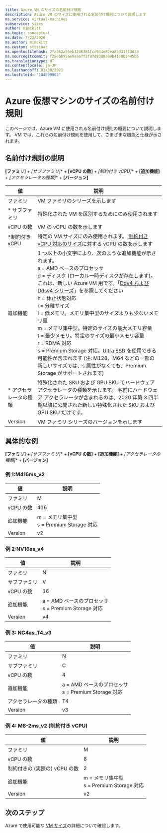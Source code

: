 ```yaml
---
title: Azure VM のサイズの名前付け規則
description: Azure VM のサイズに使用される名前付け規則について説明します
ms.service: virtual-machines
subservice: sizes
author: mimckitt
ms.topic: conceptual
ms.date: 7/22/2020
ms.author: mimckitt
ms.custom: sttsinar
ms.openlocfilehash: 2fa362a56eb1246381fcc944e82ea85d31ff3d39
ms.sourcegitcommit: f28ebb95ae9aaaff3f87d8388a09b41e0b3445b5
ms.translationtype: HT
ms.contentlocale: ja-JP
ms.lasthandoff: 03/30/2021
ms.locfileid: "104599903"
---
```

# <a name="azure-virtual-machine-sizes-naming-conventions"></a>Azure 仮想マシンのサイズの名前付け規則

このページでは、Azure VM に使用される名前付け規則の概要について説明します。 VM では、これらの名前付け規則を使用して、さまざまな機能と仕様が示されます。

## <a name="naming-convention-explanation"></a>名前付け規則の説明

**[ファミリ]**  +  **[サブファミリ*]**  +  **[vCPU の数]**  +  **[制約付き vCPU*]**  +  **[追加機能]**  +  **[アクセラレータの種類*]**  +  **[バージョン]**

|値 | 説明|
|---|---|
| ファミリ | VM ファミリのシリーズを示します| 
| \* サブファミリ | 特殊化された VM を区別するためにのみ使用されます|
| vCPU の数| VM の vCPU の数を示します |
| *制約付き vCPU| 特定の VM サイズにのみ使用されます。 [制約付き vCPU 対応のサイズ](./constrained-vcpu.md)に対する vCPU の数を示します |
| 追加機能 | 1 つ以上の小文字により、次のような追加機能が示されます。 <br> a = AMD ベースのプロセッサ <br> d = ディスク (ローカル一時ディスクが存在します)。これは、新しい Azure VM 用です。「[Ddv4 および Ddsv4 シリーズ](./ddv4-ddsv4-series.md)」を参照してください <br> h = 休止状態対応 <br> i = 分離サイズ <br> l = 低メモリ。メモリ集中型のサイズよりも少ないメモリ量 <br> m = メモリ集中型。特定のサイズの最大メモリ容量 <br> t = 最少メモリ。特定のサイズの最小メモリ容量 <br> r = RDMA 対応 <br> s = Premium Storage 対応。[Ultra SSD](./disks-types.md#ultra-disk) を使用できる可能性が含まれます (注: M128、M64 などの一部の新しいサイズでは、s 属性がなくても、Premium Storage がサポートされます)<br> |
| \* アクセラレータの種類 | 特殊化された SKU および GPU SKU でハードウェア アクセラレータの種類を示します。 名前にハードウェア アクセラレータが含まれるのは、2020 年第 3 四半期以降に公開された新しい特殊化された SKU および GPU SKU だけです。 |
| Version | VM ファミリ シリーズのバージョンを示します |

## <a name="example-breakdown"></a>具体的な例

**[ファミリ]**  +  **[サブファミリ*]**  +  **[vCPU の数]**  +  **[追加機能]**  +  **[アクセラレータの種類*]**  +  **[バージョン]**

### <a name="example-1-m416ms_v2"></a>例 1:M416ms_v2

|値 | 説明|
|---|---|
| ファミリ | M | 
| vCPU の数 | 416 |
| 追加機能 | m = メモリ集中型 <br> s = Premium Storage 対応 |
| Version | v2 |

### <a name="example-2-nv16as_v4"></a>例 2:NV16as_v4

|値 | 説明|
|---|---|
| ファミリ | N | 
| サブファミリ | V |
| vCPU の数 | 16 |
| 追加機能 | a = AMD ベースのプロセッサ <br> s = Premium Storage 対応 |
| Version | v4 |

### <a name="example-3-nc4as_t4_v3"></a>例 3: NC4as_T4_v3

|値 | 説明|
|---|---|
| ファミリ | N | 
| サブファミリ | C |
| vCPU の数 | 4 |
| 追加機能 | a = AMD ベースのプロセッサ <br> s = Premium Storage 対応 |
| アクセラレータの種類 | T4 |
| Version | v3 |

### <a name="example-4-m8-2ms_v2-constrained-vcpu"></a>例 4: M8-2ms_v2 (制約付き vCPU)

|値 | 説明|
|---|---|
| ファミリ | M | 
| vCPU の数 | 8 |
| 制約付きの (実際の) vCPU の数 | 2 |
| 追加機能 | m = メモリ集中型 <br> s = Premium Storage 対応 |
| Version | v2 |

## <a name="next-steps"></a>次のステップ

Azure で使用可能な [VM サイズ](./sizes.md)の詳細について確認します。